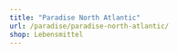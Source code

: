 ```yaml
---
title: "Paradise North Atlantic"
url: /paradise/paradise-north-atlantic/
shop: Lebensmittel
---
```

